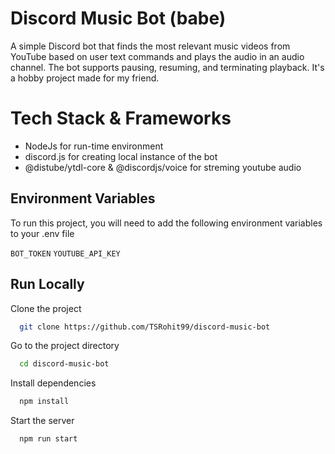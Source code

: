 
# Discord Music Bot (babe)

A simple Discord bot that finds the most relevant music videos from YouTube based on user text commands and plays the audio in an audio channel. The bot supports pausing, resuming, and terminating playback. It's a hobby project made for my friend.


# Tech Stack & Frameworks
- NodeJs for run-time environment
- discord.js for creating local instance of the bot
- @distube/ytdl-core & @discordjs/voice for streming youtube audio


## Environment Variables

To run this project, you will need to add the following environment variables to your .env file


`BOT_TOKEN`
`YOUTUBE_API_KEY`


## Run Locally

Clone the project

```bash
  git clone https://github.com/TSRohit99/discord-music-bot
```

Go to the project directory

```bash
  cd discord-music-bot
```

Install dependencies

```bash
  npm install
```

Start the server

```bash
  npm run start
```

